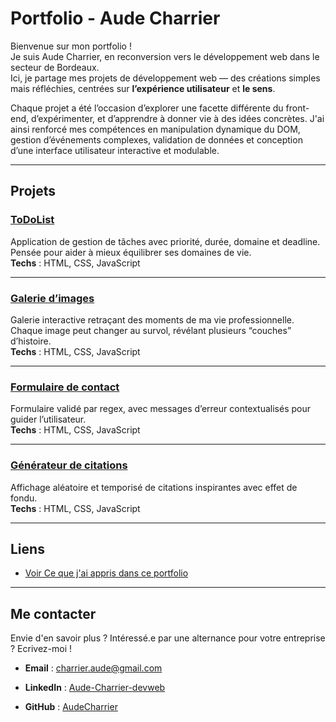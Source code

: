 # Portfolio - Aude Charrier

Bienvenue sur mon portfolio !  
Je suis Aude Charrier, en reconversion vers le développement web dans le secteur de Bordeaux.  
Ici, je partage mes projets de développement web — des créations simples mais réfléchies, centrées sur **l’expérience utilisateur** et **le sens**.  

Chaque projet a été l’occasion d’explorer une facette différente du front-end, d’expérimenter, et d’apprendre à donner vie à des idées concrètes.
J'ai ainsi renforcé mes compétences en manipulation dynamique du DOM, gestion d’événements complexes, validation de données et conception d’une interface utilisateur interactive et modulable.  

---

## Projets

### [ToDoList](./todo_list)
Application de gestion de tâches avec priorité, durée, domaine et deadline.  
Pensée pour aider à mieux équilibrer ses domaines de vie.  
**Techs** : HTML, CSS, JavaScript

---

### [Galerie d’images](./galerie)
Galerie interactive retraçant des moments de ma vie professionnelle.  
Chaque image peut changer au survol, révélant plusieurs “couches” d’histoire.  
**Techs** : HTML, CSS, JavaScript

---

### [Formulaire de contact](./formulaire)
Formulaire validé par regex, avec messages d’erreur contextualisés pour guider l’utilisateur.  
**Techs** : HTML, CSS, JavaScript

---

### [Générateur de citations](./citations)
Affichage aléatoire et temporisé de citations inspirantes avec effet de fondu.  
**Techs** : HTML, CSS, JavaScript

---

## Liens
- [Voir Ce que j'ai appris dans ce portfolio](./pdf/Les_commandements_du_codeur.pdf)

---

## Me contacter
Envie d'en savoir plus ? Intéressé.e par une alternance pour votre entreprise ? Ecrivez-moi !
- **Email** : [charrier.aude@gmail.com](mailto:charrier.aude@gmail.com)  
- **LinkedIn** : [Aude-Charrier-devweb](https://www.linkedin.com/in/aude-charrier-devweb/)  

- **GitHub** : [AudeCharrier](https://github.com/AudeCharrier/)


